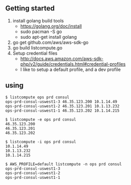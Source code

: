 ## Getting started
1. install golang build tools
    * https://golang.org/doc/install
    * sudo pacman -S go
    * sudo apt-get install golang
3. go get github.com/aws/aws-sdk-go
3. go build listcompute.go
4. Setup credential files
    * http://docs.aws.amazon.com/aws-sdk-php/v2/guide/credentials.html#credential-profiles
    * I like to setup a default profile, and a dev profile


## using
```
$ listcompute ops prd consul
ops-prd-consul-uswest1-3 46.35.123.200 10.1.14.49
ops-prd-consul-uswest1-2 46.35.123.201 10.1.13.232
ops-prd-consul-uswest1-1 46.35.123.202 10.1.14.215

$ listcompute -e ops prd consul
46.35.123.200
46.35.123.201
46.35.123.202

$ listcompute -i ops prd consul
10.1.14.49
10.1.13.232
10.1.14.215

$ AWS_PROFILE=default listcompute -n ops prd consul
ops-prd-consul-uswest1-3
ops-prd-consul-uswest1-2
ops-prd-consul-uswest1-1
```

